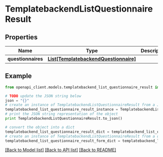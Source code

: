 # TemplatebackendListQuestionnaireResult


## Properties

Name | Type | Description | Notes
------------ | ------------- | ------------- | -------------
**questionnaires** | [**List[TemplatebackendQuestionnaire]**](TemplatebackendQuestionnaire.md) |  | [optional] 

## Example

```python
from openapi_client.models.templatebackend_list_questionnaire_result import TemplatebackendListQuestionnaireResult

# TODO update the JSON string below
json = "{}"
# create an instance of TemplatebackendListQuestionnaireResult from a JSON string
templatebackend_list_questionnaire_result_instance = TemplatebackendListQuestionnaireResult.from_json(json)
# print the JSON string representation of the object
print TemplatebackendListQuestionnaireResult.to_json()

# convert the object into a dict
templatebackend_list_questionnaire_result_dict = templatebackend_list_questionnaire_result_instance.to_dict()
# create an instance of TemplatebackendListQuestionnaireResult from a dict
templatebackend_list_questionnaire_result_form_dict = templatebackend_list_questionnaire_result.from_dict(templatebackend_list_questionnaire_result_dict)
```
[[Back to Model list]](../README.md#documentation-for-models) [[Back to API list]](../README.md#documentation-for-api-endpoints) [[Back to README]](../README.md)


